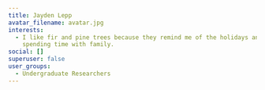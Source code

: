 ```yaml
---
title: Jayden Lepp
avatar_filename: avatar.jpg
interests:
  - I like fir and pine trees because they remind me of the holidays and
    spending time with family.
social: []
superuser: false
user_groups:
  - Undergraduate Researchers
---
```

